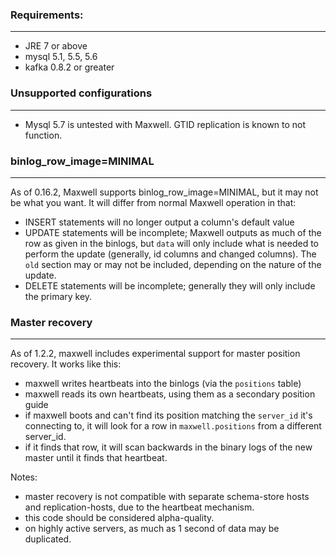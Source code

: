 ### Requirements:
***
- JRE 7 or above
- mysql 5.1, 5.5, 5.6
- kafka 0.8.2 or greater

### Unsupported configurations
***
- Mysql 5.7 is untested with Maxwell.  GTID replication is known to not function.

### binlog_row_image=MINIMAL
***
As of 0.16.2, Maxwell supports binlog_row_image=MINIMAL, but it may not be what you want.  It will differ
from normal Maxwell operation in that:

- INSERT statements will no longer output a column's default value
- UPDATE statements will be incomplete; Maxwell outputs as much of the row as given in the binlogs,
  but `data` will only include what is needed to perform the update (generally, id columns and changed columns).
  The `old` section may or may not be included, depending on the nature of the update.
- DELETE statements will be incomplete; generally they will only include the primary key.

### Master recovery
***

As of 1.2.2, maxwell includes experimental support for master position recovery.  It works like this:

- maxwell writes heartbeats into the binlogs (via the `positions` table)
- maxwell reads its own heartbeats, using them as a secondary position guide
- if maxwell boots and can't find its position matching the `server_id` it's
  connecting to, it will look for a row in `maxwell.positions` from a different
  server_id.
- if it finds that row, it will scan backwards in the binary logs of the new
  master until it finds that heartbeat.

Notes:
- master recovery is not compatible with separate schema-store hosts and
  replication-hosts, due to the heartbeat mechanism.
- this code should be considered alpha-quality.
- on highly active servers, as much as 1 second of data may be duplicated.



